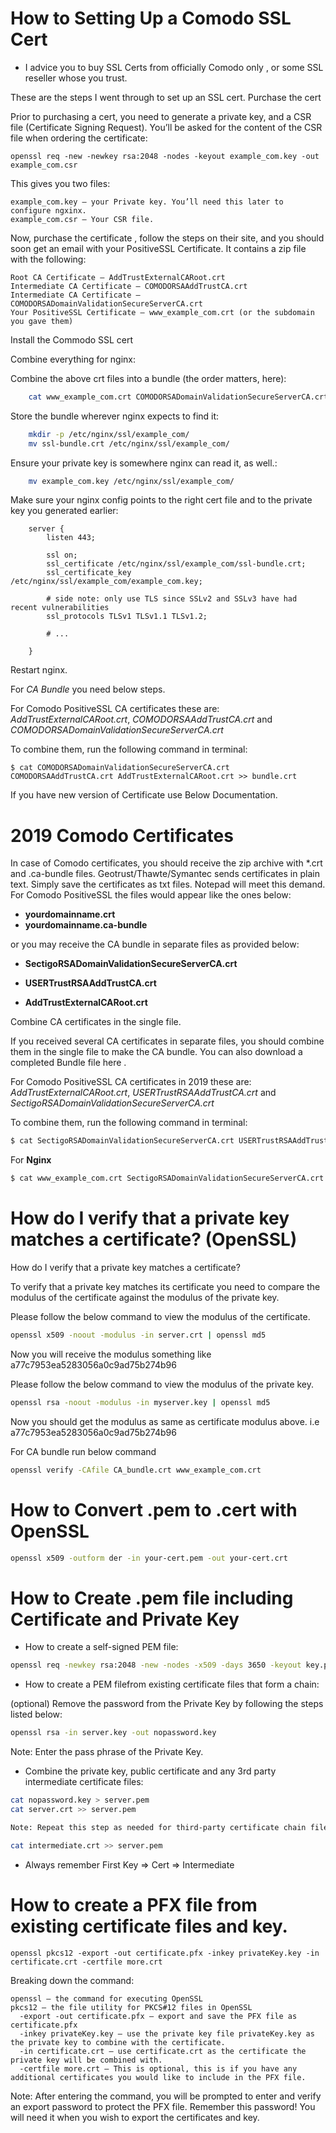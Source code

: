 # How to Setting Up a Comodo SSL Cert

* I advice you to buy SSL Certs from officially Comodo only , or some SSL reseller whose you trust.

These are the steps I went through to set up an SSL cert.
Purchase the cert

Prior to purchasing a cert, you need to generate a private key, and a CSR file (Certificate Signing Request). You’ll be asked for the content of the CSR file when ordering the certificate:

	openssl req -new -newkey rsa:2048 -nodes -keyout example_com.key -out example_com.csr

This gives you two files:

    example_com.key — your Private key. You’ll need this later to configure ngxinx.
    example_com.csr — Your CSR file.

Now, purchase the certificate , follow the steps on their site, and you should soon get an email with your PositiveSSL Certificate. It contains a zip file with the following:

    Root CA Certificate – AddTrustExternalCARoot.crt
    Intermediate CA Certificate – COMODORSAAddTrustCA.crt
    Intermediate CA Certificate – COMODORSADomainValidationSecureServerCA.crt
    Your PositiveSSL Certificate – www_example_com.crt (or the subdomain you gave them)

Install the Commodo SSL cert

Combine everything for nginx:

Combine the above crt files into a bundle (the order matters, here):

```bash
    cat www_example_com.crt COMODORSADomainValidationSecureServerCA.crt  COMODORSAAddTrustCA.crt AddTrustExternalCARoot.crt > ssl-bundle.crt
```

Store the bundle wherever nginx expects to find it:

```bash
    mkdir -p /etc/nginx/ssl/example_com/
    mv ssl-bundle.crt /etc/nginx/ssl/example_com/
```

Ensure your private key is somewhere nginx can read it, as well.:

```bash
    mv example_com.key /etc/nginx/ssl/example_com/
```

Make sure your nginx config points to the right cert file and to the private key you generated earlier:


```nginx
    server {
        listen 443;

        ssl on;
        ssl_certificate /etc/nginx/ssl/example_com/ssl-bundle.crt;
        ssl_certificate_key /etc/nginx/ssl/example_com/example_com.key;

        # side note: only use TLS since SSLv2 and SSLv3 have had recent vulnerabilities
        ssl_protocols TLSv1 TLSv1.1 TLSv1.2;

        # ...

    }

```

Restart nginx.

For *CA Bundle* you need below steps.

For Comodo PositiveSSL CA certificates these are: *AddTrustExternalCARoot.crt*, *COMODORSAAddTrustCA.crt* and *COMODORSADomainValidationSecureServerCA.crt*

To combine them, run the following command in terminal:

	$ cat COMODORSADomainValidationSecureServerCA.crt COMODORSAAddTrustCA.crt AddTrustExternalCARoot.crt >> bundle.crt

If you have new version of Certificate use Below Documentation.


# 2019 Comodo Certificates


In case of Comodo certificates, you should receive the zip archive with *.crt and .ca-bundle files. Geotrust/Thawte/Symantec sends certificates in plain text. Simply save the certificates as txt files. Notepad will meet this demand. For Comodo PositiveSSL the files would appear like the ones below:

* **yourdomainname.crt**
* **yourdomainname.ca-bundle**

or you may receive the CA bundle in separate files as provided below:

* **SectigoRSADomainValidationSecureServerCA.crt**

* **USERTrustRSAAddTrustCA.crt**

* **AddTrustExternalCARoot.crt**

Combine CA certificates in the single file.

If you received several CA certificates in separate files, you should combine them in the single file to make the CA bundle. You can also download a completed Bundle file here .

For Comodo PositiveSSL CA certificates in 2019 these are: *AddTrustExternalCARoot.crt*, *USERTrustRSAAddTrustCA.crt* and *SectigoRSADomainValidationSecureServerCA.crt*

To combine them, run the following command in terminal:

```bash
$ cat SectigoRSADomainValidationSecureServerCA.crt USERTrustRSAAddTrustCA.crt AddTrustExternalCARoot.crt >> CA_bundle.crt
```

For **Nginx**

```bash
$ cat www_example_com.crt SectigoRSADomainValidationSecureServerCA.crt USERTrustRSAAddTrustCA.crt AddTrustExternalCARoot.crt >> ssl_bundle.crt
```

# How do I verify that a private key matches a certificate? (OpenSSL)

How do I verify that a private key matches a certificate?

To verify that a private key matches its certificate you need to compare the modulus of the certificate against the modulus of the private key.

Please follow the below command to view the modulus of the certificate.
```bash
openssl x509 -noout -modulus -in server.crt | openssl md5
```
Now you will receive the modulus something like a77c7953ea5283056a0c9ad75b274b96

Please follow the below command to view the modulus of the private key.
```bash
openssl rsa -noout -modulus -in myserver.key | openssl md5
```
Now you should get the modulus as same as certificate modulus above. i.e a77c7953ea5283056a0c9ad75b274b96

For CA bundle run below command

```bash
openssl verify -CAfile CA_bundle.crt www_example_com.crt
```

# How to Convert .pem to .cert with OpenSSL

```bash
openssl x509 -outform der -in your-cert.pem -out your-cert.crt
````

# How to Create .pem file including Certificate and Private Key

* How to create a self-signed PEM file:

```bash
openssl req -newkey rsa:2048 -new -nodes -x509 -days 3650 -keyout key.pem -out cert.pem
```


* How to create a PEM filefrom existing certificate files that form a chain:

(optional) Remove the password from the Private Key by following the steps listed below:

```bash
openssl rsa -in server.key -out nopassword.key
```
Note: Enter the pass phrase of the Private Key.

* Combine the private key, public certificate and any 3rd party intermediate certificate files:

```bash
cat nopassword.key > server.pem
cat server.crt >> server.pem

Note: Repeat this step as needed for third-party certificate chain files, bundles, etc:

cat intermediate.crt >> server.pem
```
* Always remember First Key => Cert => Intermediate

# How to create a PFX file from existing certificate files and key.

```
openssl pkcs12 -export -out certificate.pfx -inkey privateKey.key -in certificate.crt -certfile more.crt
```
Breaking down the command:

```
openssl – the command for executing OpenSSL
pkcs12 – the file utility for PKCS#12 files in OpenSSL
  -export -out certificate.pfx – export and save the PFX file as certificate.pfx
  -inkey privateKey.key – use the private key file privateKey.key as the private key to combine with the certificate.
  -in certificate.crt – use certificate.crt as the certificate the private key will be combined with.
  -certfile more.crt – This is optional, this is if you have any additional certificates you would like to include in the PFX file.
```

Note: After entering the command, you will be prompted to enter and verify an export password to protect the PFX file. Remember this password! You will need it when you wish to export the certificates and key.
